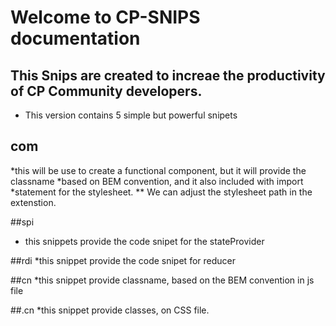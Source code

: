 # Welcome to CP-SNIPS documentation

## This Snips are created to increae the productivity of CP Community developers. 

* This version contains 5 simple but powerful snipets

## com
*this will be use to create a functional component, but it will provide the classname 
*based on BEM convention, and it also included with import
*statement for the stylesheet.
** We can adjust the stylesheet path in the extenstion.


##spi
* this snippets provide the code snipet for the stateProvider


##rdi 
*this snippet provide the code snipet for reducer


##cn
*this snippet provide classname, based on the BEM convention in js file

##.cn
*this snippet provide classes, on CSS file.